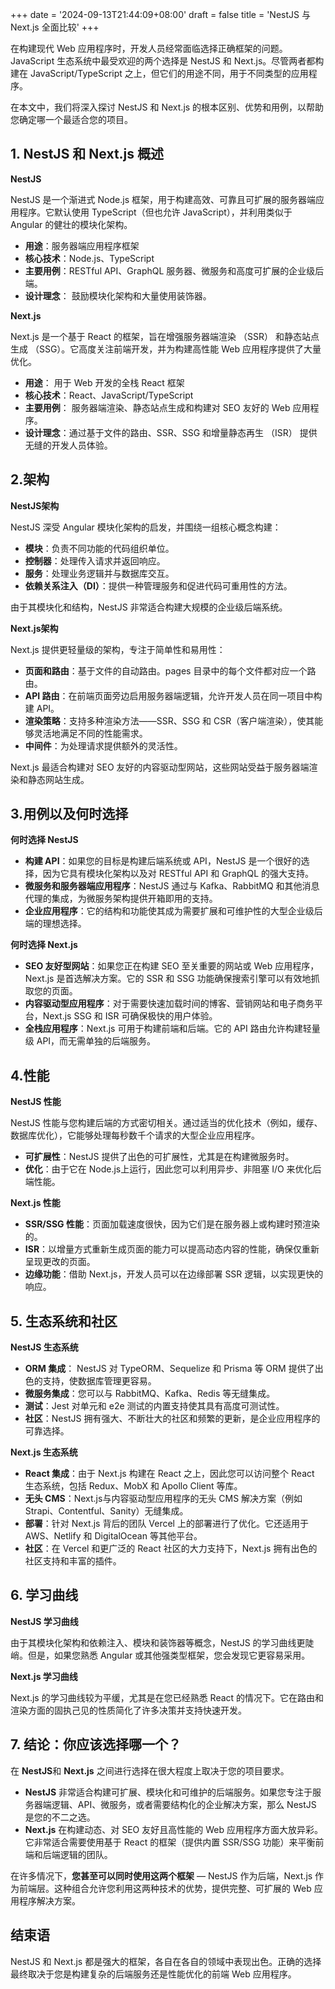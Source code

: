 +++
date = '2024-09-13T21:44:09+08:00'
draft = false
title = 'NestJS 与 Next.js 全面比较'
+++

在构建现代 Web 应用程序时，开发人员经常面临选择正确框架的问题。JavaScript 生态系统中最受欢迎的两个选择是 NestJS 和 Next.js。尽管两者都构建在 JavaScript/TypeScript 之上，但它们的用途不同，用于不同类型的应用程序。

在本文中，我们将深入探讨 NestJS 和 Next.js 的根本区别、优势和用例，以帮助您确定哪一个最适合您的项目。

## 1. NestJS 和 Next.js 概述
**NestJS**

NestJS 是一个渐进式 Node.js 框架，用于构建高效、可靠且可扩展的服务器端应用程序。它默认使用 TypeScript（但也允许 JavaScript），并利用类似于 Angular 的健壮的模块化架构。

- **用途**：服务器端应用程序框架
- **核心技术**：Node.js、TypeScript
- **主要用例**：RESTful API、GraphQL 服务器、微服务和高度可扩展的企业级后端。
- **设计理念**： 鼓励模块化架构和大量使用装饰器。

**Next.js**

Next.js 是一个基于 React 的框架，旨在增强服务器端渲染 （SSR） 和静态站点生成 （SSG）。它高度关注前端开发，并为构建高性能 Web 应用程序提供了大量优化。

- **用途**： 用于 Web 开发的全栈 React 框架
- **核心技术**：React、JavaScript/TypeScript
- **主要用例**： 服务器端渲染、静态站点生成和构建对 SEO 友好的 Web 应用程序。
- **设计理念**：通过基于文件的路由、SSR、SSG 和增量静态再生 （ISR） 提供无缝的开发人员体验。

## 2.架构
**NestJS架构**

NestJS 深受 Angular 模块化架构的启发，并围绕一组核心概念构建：
- **模块**：负责不同功能的代码组织单位。
- **控制器**：处理传入请求并返回响应。
- **服务**：处理业务逻辑并与数据库交互。
- **依赖关系注入（DI）**：提供一种管理服务和促进代码可重用性的方法。

由于其模块化和结构，NestJS 非常适合构建大规模的企业级后端系统。

**Next.js架构**

Next.js 提供更轻量级的架构，专注于简单性和易用性：
- **页面和路由**：基于文件的自动路由。pages 目录中的每个文件都对应一个路由。
- **API 路由**：在前端页面旁边启用服务器端逻辑，允许开发人员在同一项目中构建 API。
- **渲染策略**：支持多种渲染方法——SSR、SSG 和 CSR（客户端渲染），使其能够灵活地满足不同的性能需求。
- **中间件**：为处理请求提供额外的灵活性。

Next.js 最适合构建对 SEO 友好的内容驱动型网站，这些网站受益于服务器端渲染和静态网站生成。

## 3.用例以及何时选择
**何时选择 NestJS**
- **构建 API**：如果您的目标是构建后端系统或 API，NestJS 是一个很好的选择，因为它具有模块化架构以及对 RESTful API 和 GraphQL 的强大支持。
- **微服务和服务器端应用程序**：NestJS 通过与 Kafka、RabbitMQ 和其他消息代理的集成，为微服务架构提供开箱即用的支持。
- **企业应用程序**：它的结构和功能使其成为需要扩展和可维护性的大型企业级后端的理想选择。

**何时选择 Next.js**
- **SEO 友好型网站**：如果您正在构建 SEO 至关重要的网站或 Web 应用程序，Next.js 是首选解决方案。它的 SSR 和 SSG 功能确保搜索引擎可以有效地抓取您的页面。
- **内容驱动型应用程序**：对于需要快速加载时间的博客、营销网站和电子商务平台，Next.js SSG 和 ISR 可确保极快的用户体验。
- **全栈应用程序**：Next.js 可用于构建前端和后端。它的 API 路由允许构建轻量级 API，而无需单独的后端服务。

## 4.性能

**NestJS 性能**

NestJS 性能与您构建后端的方式密切相关。通过适当的优化技术（例如，缓存、数据库优化），它能够处理每秒数千个请求的大型企业应用程序。
- **可扩展性**：NestJS 提供了出色的可扩展性，尤其是在构建微服务时。
- **优化**：由于它在 Node.js上运行，因此您可以利用异步、非阻塞 I/O 来优化后端性能。

**Next.js 性能**
- **SSR/SSG 性能**：页面加载速度很快，因为它们是在服务器上或构建时预渲染的。
- **ISR**：以增量方式重新生成页面的能力可以提高动态内容的性能，确保仅重新呈现更改的页面。
- **边缘功能**：借助 Next.js，开发人员可以在边缘部署 SSR 逻辑，以实现更快的响应。

## 5. 生态系统和社区
**NestJS 生态系统**
- **ORM 集成**： NestJS 对 TypeORM、Sequelize 和 Prisma 等 ORM 提供了出色的支持，使数据库管理更容易。
- **微服务集成**：您可以与 RabbitMQ、Kafka、Redis 等无缝集成。
- **测试**：Jest 对单元和 e2e 测试的内置支持使其具有高度可测试性。
- **社区**：NestJS 拥有强大、不断壮大的社区和频繁的更新，是企业应用程序的可靠选择。

**Next.js 生态系统**

- **React 集成**：由于 Next.js 构建在 React 之上，因此您可以访问整个 React 生态系统，包括 Redux、MobX 和 Apollo Client 等库。
- **无头 CMS**：Next.js与内容驱动型应用程序的无头 CMS 解决方案（例如 Strapi、Contentful、Sanity）无缝集成。
- **部署**：针对 Next.js 背后的团队 Vercel 上的部署进行了优化。它还适用于 AWS、Netlify 和 DigitalOcean 等其他平台。
- **社区**：在 Vercel 和更广泛的 React 社区的大力支持下，Next.js 拥有出色的社区支持和丰富的插件。

## 6. 学习曲线
**NestJS 学习曲线**

由于其模块化架构和依赖注入、模块和装饰器等概念，NestJS 的学习曲线更陡峭。但是，如果您熟悉 Angular 或其他强类型框架，您会发现它更容易采用。

**Next.js 学习曲线**

Next.js 的学习曲线较为平缓，尤其是在您已经熟悉 React 的情况下。它在路由和渲染方面的固执己见的性质简化了许多决策并支持快速开发。

## 7. 结论：你应该选择哪一个？
在 **NestJS**和 **Next.js** 之间进行选择在很大程度上取决于您的项目要求。

- **NestJS** 非常适合构建可扩展、模块化和可维护的后端服务。如果您专注于服务器端逻辑、API、微服务，或者需要结构化的企业解决方案，那么 NestJS 是您的不二之选。
- **Next.js** 在构建动态、对 SEO 友好且高性能的 Web 应用程序方面大放异彩。它非常适合需要使用基于 React 的框架（提供内置 SSR/SSG 功能）来平衡前端和后端逻辑的团队。

在许多情况下，**您甚至可以同时使用这两个框架** — NestJS 作为后端，Next.js 作为前端层。这种组合允许您利用这两种技术的优势，提供完整、可扩展的 Web 应用程序解决方案。

## 结束语
NestJS 和 Next.js 都是强大的框架，各自在各自的领域中表现出色。正确的选择最终取决于您是构建复杂的后端服务还是性能优化的前端 Web 应用程序。